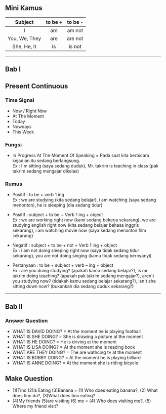 ## Mini Kamus
|    Subject    | to be `+` | to be `-` |
|:-------------:|:---------:|:---------:|
|       I       |     am    |   am not  |
| You, We, They |    are    |  are not  |
|  She, He, It  |     is    |   is not  |

-------------------------------------------------------------------------------------------------------------------------------
## Bab I
## Present Continuous
### Time Signal 
- Now / Right Now
- At The Moment
- Today
- Nowdays
- This Week

### Fungsi
- In Progress At The Moment Of Speaking = Pada saat kita berbicara kejadian itu sedang berlangsung. <br>
Ex : I'm sitting (saya sedang duduk), Mr. takrim is teaching in class (pak takrim sedang mengajar dikelas)

### Rumus
- Positif : to be + verb 1 ing <br>
Ex : we are studying (kita sedang belajar), i am watching (saya sedang menonton), he is sleeping (dia sedang tidur)

- Positif : subject + to be + Verb 1 ing + object <br>
Ex : we are working right now (kami sedang bekerja sekarang), we are studying english right now (kita sedang belajar bahasa inggris sekarang), i am watching movie now (saya sedang menonton film sekarang)

- Negatif : subject + to be +  not + Verb 1 ing + object <br>
Ex : i am not doing sleeping right now (saya tidak sedang tidur sekarang), you are not doing singing (kamu tidak sedang bernyanyi)

- Pertanyaan : to be + subject + verb – ing + object <br>
Ex : are you doing studying? (apakah kamu sedang belajar?), is mr takrim doing teaching? (apakah pak takrim sedang mengajar?), aren't you studying now? (tidakah kamu sedang belajar sekarang?), isn't she sitting down now? (bukankah dia sedang duduk sekarang?)

-------------------------------------------------------------------------------------------------------------------------------
## Bab II
### Answer Question
- WHAT IS DAVID DOING? = At the moment he is playing football
- WHAT IS SHE DOING? = She is drawing a picture at the moment
- WHAT IS HE DOING? = He is driving at the moment
- WHAT IS LISA DOING? = At the moment she is reading book
- WHAT ARE THEY DOING? = The are wathcing tv at the moment
- WHAT IS BOBBY DOING? = At the moment he is playing billiard
- WHAT IS ANNE DOING? = At the moment she is riding bicycle

## Make Question
- (1)Tino (2)Is Eating (3)Banana = (1) Who does eating banana?, (2) What does tino do?, (3)What does tino eating?
- (4)My friends (5)are visiting (6) me = (4) Who does visiting me?, (5) Where my friend visit?
